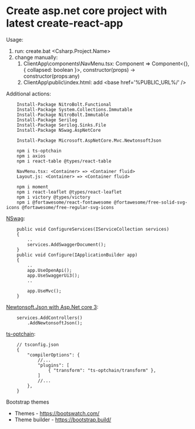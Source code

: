 # Create asp.net core project with latest create-react-app

Usage:

1. run: create.bat <Csharp.Project.Name> <react-app-name>
2. change manually:
    1. ClientApp\components\NavMenu.tsx: Component => Component<{}, { collapsed: boolean }>, constructor(props) -> constructor(props:any)
    2. ClientApp\public\index.html: add &lt;base href='%PUBLIC_URL%/' /&gt;

Additional actions:

        Install-Package NitroBolt.Functional
        Install-Package System.Collections.Immutable
        Install-Package NitroBolt.Immutable
        Install-Package Serilog
        Install-Package Serilog.Sinks.File
        Install-Package NSwag.AspNetCore
        
        Install-Package Microsoft.AspNetCore.Mvc.NewtonsoftJson

        npm i ts-optchain
        npm i axios
        npm i react-table @types/react-table

        NavMenu.tsx: <Container> => <Container fluid>
        Layout.js: <Container> => <Container fluid>
        
        npm i moment 
        npm i react-leaflet @types/react-leaflet
        npm i victory @types/victory
        npm i @fortawesome/react-fontawesome @fortawesome/free-solid-svg-icons @fortawesome/free-regular-svg-icons

[NSwag][1]:

        public void ConfigureServices(IServiceCollection services)
        {
            ..
            services.AddSwaggerDocument();
        }
        public void Configure(IApplicationBuilder app)
        {
            ..
            app.UseOpenApi();
            app.UseSwaggerUi3();
            .. 
            
            app.UseMvc();
        }

[Newtonsoft.Json with Asp.Net core 3][3]:
    
        services.AddControllers()
            .AddNewtonsoftJson();

[ts-optchain][2]:

        // tsconfig.json
        {
            "compilerOptions": {
                //...
                "plugins": [
                    { "transform": "ts-optchain/transform" },
                ]
                //...
            },
        }

Bootstrap themes
- Themes - https://bootswatch.com/
- Theme builder - https://bootstrap.build/

[1]: https://docs.microsoft.com/en-us/aspnet/core/tutorials/getting-started-with-nswag?view=aspnetcore-3.0&tabs=visual-studio
[2]: https://github.com/rimeto/ts-optchain
[3]: https://docs.microsoft.com/en-us/aspnet/core/migration/22-to-30?view=aspnetcore-3.0&tabs=visual-studio#jsonnet-support
